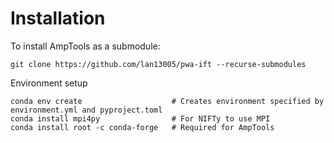 # Installation

To install AmpTools as a submodule:

```shell
git clone https://github.com/lan13005/pwa-ift --recurse-submodules
```

Environment setup

```shell
conda env create                    # Creates environment specified by environment.yml and pyproject.toml
conda install mpi4py                # For NIFTy to use MPI
conda install root -c conda-forge   # Required for AmpTools
```
